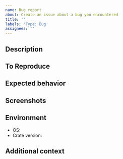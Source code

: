 ```yaml
---
name: Bug report
about: Create an issue about a bug you encountered
title: ''
labels: 'Type: Bug'
assignees: ''
---
```


<!--
Hi there, sorry `nosco` is not working as expected.
Please fill this bug report conscientiously.
A detailed and complete issue is more likely to be processed quickly.
-->

## Description
<!--
A clear and concise description of what the bug is.
-->

## To Reproduce
<!--
Try to reduce the issue to a simple code sample exhibiting the problem.
Ideally, fork the project and add a test or an example.
-->

## Expected behavior
<!--
A clear and concise description of what you expected to happen.
-->

## Screenshots
<!--
If applicable, add screenshots, gifs or videos to help explain your problem.
-->

## Environment
<!--
Add a description of the systems where you are observing the issue. For example:
- OS: Linux
- Crate version: 0.1.0
-->

- OS:
- Crate version:

## Additional context
<!--
Add any other context about the problem here.
If you already looked into the issue, include all the leads you have explored.
-->
